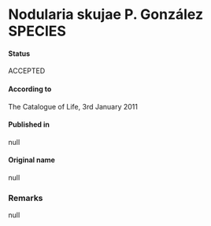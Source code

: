 # Nodularia skujae P. González SPECIES

#### Status
ACCEPTED

#### According to
The Catalogue of Life, 3rd January 2011

#### Published in
null

#### Original name
null

### Remarks
null